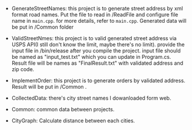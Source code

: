 - GenerateStreetNames: this project is to generate street address by xml format road names. Put the file to read in /ReadFile and configure file name in `main.cpp`. for more details, refer to `main.cpp`. Generated data will be put in /Common folder

- ValidStreetNmes: this project is to valid generated street address via USPS API(I still don't know the limit, maybe there's no limit). provide the input file in /bin/release after you compile the project. input file should be named as "input_test.txt" which you can update in Program.cs. Result file will be names as "FinalResult.txt" with validated address and zip code.

- ImplementOrder: this project is to generate orders by validated address. Result will be put in /Common .

- CollectedData: there's city street names I dowanloaded form web.

- Common: common data between projects.

- CityGraph: Calculate distance between each cities.